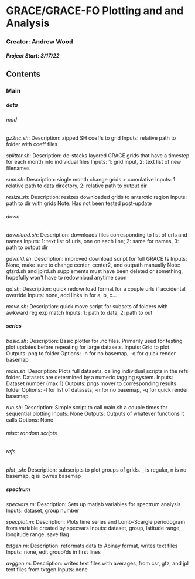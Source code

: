 # GRACE/GRACE-FO Plotting and and Analysis
### Creator: Andrew Wood
##### Project Start: 3/17/22

## Contents
### Main 
##### data
###### mod
*gz2nc.sh*:
Description: zipped SH coeffs to grid
Inputs: relative path to folder with coeff files

*splitter.sh*:
Description: de-stacks layered GRACE grids that have a timestep for each month into individual files
Inputs: 1: grid input, 2: text list of new filenames

*sum.sh*:
Description: single month change grids > cumulative
Inputs: 1: relative path to data directory, 2: relative path to output dir

*resize.sh*:
Description: resizes downloaded grids to antarctic region
Inputs: path to dir with grids
Note: Has not been tested post-update

###### down
*download.sh*:
Description: downloads files corresponding to list of urls and names
Inputs: 1: text list of urls, one on each line; 2: same for names, 3: path to output dir

*gdwnld.sh*:
Description: improved download script for full GRACE ts
Inputs: None, make sure to change center, center2, and outpath manually
Note: gfzrd.sh and jplrd.sh supplements must have been deleted or something,
      hopefully won't have to redownload anytime soon

*qd.sh*:
Description: quick redownload format for a couple urls if accidental override
Inputs: none, add links in for a, b, c...

*move.sh*:
Description: quick move script for subsets of folders with awkward reg exp match
Inputs: 1: path to data, 2: path to out


##### series
*basic.sh*:
Description: Basic plotter for .nc files. Primarily used for testing plot updates
             before repeating for large datasets.
Inputs: Grid to plot
Outputs: png to folder
Options: -n for no basemap, -q for quick render basemap 

*main.sh*:
Description: Plots full datasets, calling individual scripts in the refs folder.
             Datasets are determined by a numeric tagging system.
Inputs: Dataset number (max 1)
Outputs: pngs mover to corresponding results folder
Options: -l for list of datasets, -n for no basemap, -q for quick render basemap 

*run.sh*:
Description: Simple script to call main.sh a couple times for sequential plotting
Inputs: None
Outputs: Outputs of whatever functions it calls
Options: None

###### misc: random scripts

###### refs
*plot_.sh*:
Description: subscripts to plot groups of grids. _ is regular, n is no basemap, q is lowres basemap

##### spectrum
*specvars.m*:
Description: Sets up matlab variables for spectrum analysis
Inputs: dataset, group number
 
*specplot.m*:
Description: Plots time series and Lomb-Scargle periodogram from variable created by specvars
Inputs: dataset, group, latitude range, longitude range, save flag

*txtgen.m*:
Description: reformats data to Abinay format, writes text files
Inputs: none, edit group/ds in first lines 

*avggen.m*:
Description: writes text files with averages, from csr, gfz, and jpl text files from txtgen
Inputs: none 












